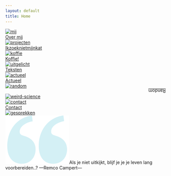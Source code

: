 ```yaml
---
layout: default
title: Home
---
```

<style>
.menubottom_under, .footer_inner {
  display: none;
}
</style>   

<main>
            <!-- Grid navigation section -->
            <section class="grid-container">
                <a href="mij/index.html"><div class="grid-item">
                    <img src="{{ '/assets/images/global/mij.svg' | relative_url }}" alt="mij">
                    <div class="link-label">Over mij</div>
                </div></a>
                <a href="projecten/index.html"><div class="grid-item">
                    <img src="{{ '/assets/images/global/projecten.svg' | relative_url }}" alt="projecten">
                    <div class="link-label">Ikzoeknietmijnkat</div>
                </div></a>
                <a href="koffie/index.html"><div class="grid-item">
                    <img src="{{ '/assets/images/global/koffie.svg' | relative_url }}" alt="koffie">
                    <div class="link-label">Koffie!</div>
                </div></a>
                <a href="uitgelicht/index.html"><div class="grid-item">
                    <img src="{{ '/assets/images/global/uitgelicht.svg' | relative_url }}" alt="uitgelicht">
                    <div class="link-label">Teksten</div>
                </div></a>
                <a href="actueel/index.html"><div class="grid-item">
                    <img src="{{ '/assets/images/global/actueel.svg' | relative_url }}" alt="actueel">
                    <div id="month"></div>
                    <div id="date"></div>
                    <div class="link-label">Actueel</div>
                </div></a>
                <a href="random/index.html"><div class="grid-item">
                    <img src="{{ '/assets/images/global/random.svg' | relative_url }}" alt="random">
                    <div class="link-label" style="transform: rotate(180deg); margin-top:-1px;">Random</div>
                </div></a>
                <a href="weird-science/index.html"><div class="grid-item">
                    <img src="{{ '/assets/images/global/weird-science.svg' | relative_url }}" alt="weird-science">
                    <!--<div class="link-label"><div style="transform: skewX(18deg); display:inline-block; font-style: italic">Weird</div> <div style="font-style:italic; display:inline-block; transform: skewX(-2deg)">Science</div></div>-->
                    <div class="link-label"></div>
                </div></a>
                <a href="contact/index.html"><div class="grid-item">
                    <img src="{{ '/assets/images/global/contact.svg' | relative_url }}" alt="contact">
                    <div class="link-label">Contact</div>
                </div></a>
                <a href="/gesprekken/index.html"><div class="grid-item">
                    <img src="{{ '/assets/images/global/gesprekken.svg' | relative_url }}" alt="gesprekken">
                    <div class="link-label"><!--leeg--></div>
                </div></a>
            </section>
            <div class="quote"><img src="/assets/images/global/quote.svg" alt="">Als je niet uitkijkt, blijf&nbsp;je je je leven lang voorbereiden..? <span class="small">—Remco Campert—</span></div>
        </main>

